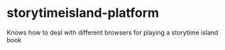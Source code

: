 storytimeisland-platform
========================

Knows how to deal with different browsers for playing a storytime island book